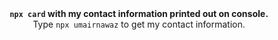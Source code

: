 <div align="center">
  <strong><code>npx card</code> with my contact information printed out on console.</strong>
</div>

<div align="center">
  Type <code>npx umairnawaz</code> to get my contact information.
</div>
